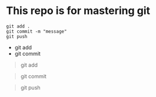 # This repo is for mastering git

```
git add .
git commit -m "message"
git push
```
* git add
* git commit

> git add

> git commit

> git push
